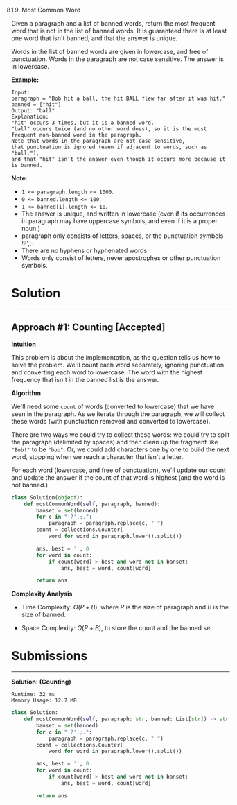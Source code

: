 819. Most Common Word

Given a paragraph and a list of banned words, return the most frequent word that is not in the list of banned words.  It is guaranteed there is at least one word that isn't banned, and that the answer is unique.

Words in the list of banned words are given in lowercase, and free of punctuation.  Words in the paragraph are not case sensitive.  The answer is in lowercase.

 

**Example:**
```
Input: 
paragraph = "Bob hit a ball, the hit BALL flew far after it was hit."
banned = ["hit"]
Output: "ball"
Explanation: 
"hit" occurs 3 times, but it is a banned word.
"ball" occurs twice (and no other word does), so it is the most frequent non-banned word in the paragraph. 
Note that words in the paragraph are not case sensitive,
that punctuation is ignored (even if adjacent to words, such as "ball,"), 
and that "hit" isn't the answer even though it occurs more because it is banned.
```

**Note:**

* `1 <= paragraph.length <= 1000`.
* `0 <= banned.length <= 100`.
* `1 <= banned[i].length <= 10`.
* The answer is unique, and written in lowercase (even if its occurrences in paragraph may have uppercase symbols, and even if it is a proper noun.)
* paragraph only consists of letters, spaces, or the punctuation symbols !?',;.
* There are no hyphens or hyphenated words.
* Words only consist of letters, never apostrophes or other punctuation symbols.

# Solution
---
## Approach #1: Counting [Accepted]
**Intuition**

This problem is about the implementation, as the question tells us how to solve the problem. We'll count each word separately, ignoring punctuation and converting each word to lowercase. The word with the highest frequency that isn't in the banned list is the answer.

**Algorithm**

We'll need some `count` of words (converted to lowercase) that we have seen in the paragraph. As we iterate through the paragraph, we will collect these words (with punctuation removed and converted to lowercase).

There are two ways we could try to collect these words: we could try to split the paragraph (delimited by spaces) and then clean up the fragment like `"Bob!"` to be `"bob"`. Or, we could add characters one by one to build the next word, stopping when we reach a character that isn't a letter.

For each word (lowercase, and free of punctuation), we'll update our count and update the answer if the count of that word is highest (and the word is not banned.)

```python
class Solution(object):
    def mostCommonWord(self, paragraph, banned):
        banset = set(banned)
        for c in "!?',;.":
            paragraph = paragraph.replace(c, " ")
        count = collections.Counter(
            word for word in paragraph.lower().split())

        ans, best = '', 0
        for word in count:
            if count[word] > best and word not in banset:
                ans, best = word, count[word]

        return ans
```

**Complexity Analysis**

* Time Complexity: $O(P + B)$, where $P$ is the size of paragraph and $B$ is the size of banned.

* Space Complexity: $O(P + B)$, to store the count and the banned set.

# Submissions
---
**Solution: (Counting)**
```
Runtime: 32 ms
Memory Usage: 12.7 MB
```
```python
class Solution:
    def mostCommonWord(self, paragraph: str, banned: List[str]) -> str:
        banset = set(banned)
        for c in "!?',;.":
            paragraph = paragraph.replace(c, " ")
        count = collections.Counter(
            word for word in paragraph.lower().split())

        ans, best = '', 0
        for word in count:
            if count[word] > best and word not in banset:
                ans, best = word, count[word]

        return ans
```
